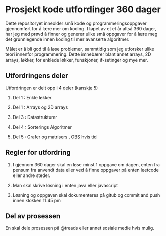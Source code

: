 # Prosjekt kode utfordinger 360 dager

Dette repositoryet inneolder små kode og programmeringsoppgaver gjennomført for å lære mer om koding.
I løpet av et et år altså 360 dager, har jeg med prøvd å finner og generer ulike små oppgaver for å lære meg det grunnlegende innen koding til mer avanserte algoritmer. 

Målet er å bli god til å løse problemer, sammtidig som jeg utforsker ulike teori innenfor programmering. Dette imnebærer blant annet arrays, 2D arrays, løkker, for enklede løkker, funskjoner, if-setinger og mye mer. 


## Utfordringens deler 

Utfordringen er delt opp i 4 deler (kanskje 5)

1. Del 1 : Enkle løkker 

2. Del 1 : Arrays og 2D arrays

3. Del 3 : Datastrukturer

4. Del 4 : Sorterings Algoritmer

5. Del 5 : Grafer og matrisers , OBS hvis tid


## Regler for utfordring

1. I gjennom 360 dager skal en løse minst 1 oppgave om dagen, enten fra pensum fra anvendt data eller ved å finne oppgaver på enten leetcode eller andre steder. 

2. Man skal skrive løsning i enten java eller javascript

3. Løsning og oppgaven skal dokumenteres på gitub og commit and push innen klokken 11.45 pm


## Del av prosessen 

En skal dele prosessen på @treads eller annet sosiale medie hvis mulig.




